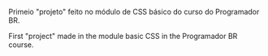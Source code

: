 Primeio "projeto" feito no módulo de CSS básico do curso do Programador BR.

First "project" made in the module basic CSS in the Programador BR course.
